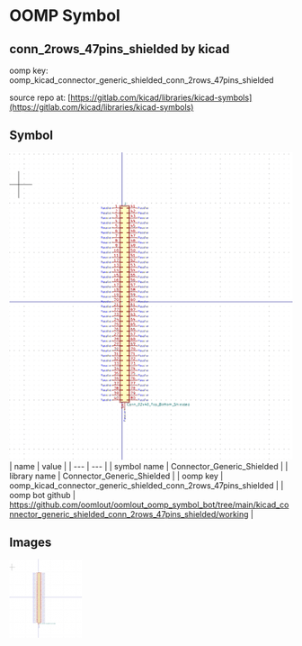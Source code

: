 # OOMP Symbol  
## conn_2rows_47pins_shielded  by kicad  
  
oomp key: oomp_kicad_connector_generic_shielded_conn_2rows_47pins_shielded  
  
source repo at: [https://gitlab.com/kicad/libraries/kicad-symbols](https://gitlab.com/kicad/libraries/kicad-symbols)  
## Symbol  
  
[![working.png](working_600.png)](working.png)  
| name | value | 
| --- | --- | 
| symbol name | Connector_Generic_Shielded | 
| library name | Connector_Generic_Shielded | 
| oomp key | oomp_kicad_connector_generic_shielded_conn_2rows_47pins_shielded | 
| oomp bot github | https://github.com/oomlout/oomlout_oomp_symbol_bot/tree/main/kicad_connector_generic_shielded_conn_2rows_47pins_shielded/working | 
## Images  
  
[![working.png](working_140.png)](working.png)  

